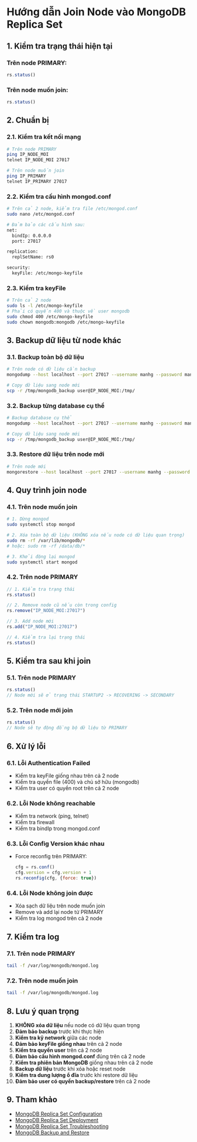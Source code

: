 # Hướng dẫn Join Node vào MongoDB Replica Set

## 1. Kiểm tra trạng thái hiện tại

### Trên node PRIMARY:
```js
rs.status()
```

### Trên node muốn join:
```js
rs.status()
```

## 2. Chuẩn bị

### 2.1. Kiểm tra kết nối mạng
```bash
# Trên node PRIMARY
ping IP_NODE_MOI
telnet IP_NODE_MOI 27017

# Trên node muốn join
ping IP_PRIMARY
telnet IP_PRIMARY 27017
```

### 2.2. Kiểm tra cấu hình mongod.conf
```bash
# Trên cả 2 node, kiểm tra file /etc/mongod.conf
sudo nano /etc/mongod.conf

# Đảm bảo các cấu hình sau:
net:
  bindIp: 0.0.0.0
  port: 27017

replication:
  replSetName: rs0

security:
  keyFile: /etc/mongo-keyfile
```

### 2.3. Kiểm tra keyFile
```bash
# Trên cả 2 node
sudo ls -l /etc/mongo-keyfile
# Phải có quyền 400 và thuộc về user mongodb
sudo chmod 400 /etc/mongo-keyfile
sudo chown mongodb:mongodb /etc/mongo-keyfile
```

## 3. Backup dữ liệu từ node khác

### 3.1. Backup toàn bộ dữ liệu
```bash
# Trên node có dữ liệu cần backup
mongodump --host localhost --port 27017 --username manhg --password manhnk --authenticationDatabase admin --out /tmp/mongodb_backup

# Copy dữ liệu sang node mới
scp -r /tmp/mongodb_backup user@IP_NODE_MOI:/tmp/
```

### 3.2. Backup từng database cụ thể
```bash
# Backup database cụ thể
mongodump --host localhost --port 27017 --username manhg --password manhnk --authenticationDatabase admin --db database_name --out /tmp/mongodb_backup

# Copy dữ liệu sang node mới
scp -r /tmp/mongodb_backup user@IP_NODE_MOI:/tmp/
```

### 3.3. Restore dữ liệu trên node mới
```bash
# Trên node mới
mongorestore --host localhost --port 27017 --username manhg --password manhnk --authenticationDatabase admin /tmp/mongodb_backup
```

## 4. Quy trình join node

### 4.1. Trên node muốn join
```bash
# 1. Dừng mongod
sudo systemctl stop mongod

# 2. Xóa toàn bộ dữ liệu (KHÔNG xóa nếu node có dữ liệu quan trọng)
sudo rm -rf /var/lib/mongodb/*
# hoặc: sudo rm -rf /data/db/*

# 3. Khởi động lại mongod
sudo systemctl start mongod
```

### 4.2. Trên node PRIMARY
```js
// 1. Kiểm tra trạng thái
rs.status()

// 2. Remove node cũ nếu còn trong config
rs.remove("IP_NODE_MOI:27017")

// 3. Add node mới
rs.add("IP_NODE_MOI:27017")

// 4. Kiểm tra lại trạng thái
rs.status()
```

## 5. Kiểm tra sau khi join

### 5.1. Trên node PRIMARY
```js
rs.status()
// Node mới sẽ ở trạng thái STARTUP2 -> RECOVERING -> SECONDARY
```

### 5.2. Trên node mới join
```js
rs.status()
// Node sẽ tự động đồng bộ dữ liệu từ PRIMARY
```

## 6. Xử lý lỗi

### 6.1. Lỗi Authentication Failed
- Kiểm tra keyFile giống nhau trên cả 2 node
- Kiểm tra quyền file (400) và chủ sở hữu (mongodb)
- Kiểm tra user có quyền root trên cả 2 node

### 6.2. Lỗi Node không reachable
- Kiểm tra network (ping, telnet)
- Kiểm tra firewall
- Kiểm tra bindIp trong mongod.conf

### 6.3. Lỗi Config Version khác nhau
- Force reconfig trên PRIMARY:
  ```js
  cfg = rs.conf()
  cfg.version = cfg.version + 1
  rs.reconfig(cfg, {force: true})
  ```

### 6.4. Lỗi Node không join được
- Xóa sạch dữ liệu trên node muốn join
- Remove và add lại node từ PRIMARY
- Kiểm tra log mongod trên cả 2 node

## 7. Kiểm tra log

### 7.1. Trên node PRIMARY
```bash
tail -f /var/log/mongodb/mongod.log
```

### 7.2. Trên node muốn join
```bash
tail -f /var/log/mongodb/mongod.log
```

## 8. Lưu ý quan trọng

1. **KHÔNG xóa dữ liệu** nếu node có dữ liệu quan trọng
2. **Đảm bảo backup** trước khi thực hiện
3. **Kiểm tra kỹ network** giữa các node
4. **Đảm bảo keyFile giống nhau** trên cả 2 node
5. **Kiểm tra quyền user** trên cả 2 node
6. **Đảm bảo cấu hình mongod.conf** đúng trên cả 2 node
7. **Kiểm tra phiên bản MongoDB** giống nhau trên cả 2 node
8. **Backup dữ liệu** trước khi xóa hoặc reset node
9. **Kiểm tra dung lượng ổ đĩa** trước khi restore dữ liệu
10. **Đảm bảo user có quyền backup/restore** trên cả 2 node

## 9. Tham khảo

- [MongoDB Replica Set Configuration](https://www.mongodb.com/docs/manual/reference/replica-configuration/)
- [MongoDB Replica Set Deployment](https://www.mongodb.com/docs/manual/administration/replica-set-deployment/)
- [MongoDB Replica Set Troubleshooting](https://www.mongodb.com/docs/manual/administration/replica-set-troubleshooting/)
- [MongoDB Backup and Restore](https://www.mongodb.com/docs/manual/core/backup-restore/) 